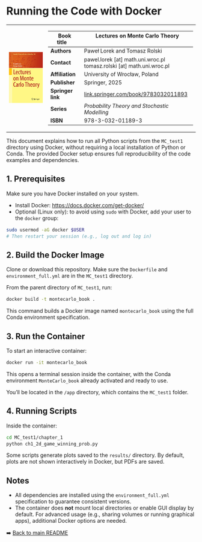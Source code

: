 # Running the Code with Docker
<table>
<tr>
<td>
<img src="book_cover.png" alt="Book cover" width="210"/>
</td>
<td>

| Book title&nbsp;&nbsp;&nbsp;&nbsp; | Lectures on Monte Carlo Theory  &nbsp;&nbsp;&nbsp;&nbsp;&nbsp;&nbsp;&nbsp;&nbsp;&nbsp;&nbsp;&nbsp;&nbsp;&nbsp;&nbsp;&nbsp;&nbsp; |
|------------------------------------|---------------------------------------------------------------------------------------------------------------------------------|
| **Authors**                        | Paweł Lorek and Tomasz Rolski                                                                                                   |
| **Contact** | pawel.lorek [at] math.uni.wroc.pl<br>tomasz.rolski [at] math.uni.wroc.pl                                                            |
| **Affiliation**                    | University of Wrocław, Poland                                                                                                   |
| **Publisher**                      | Springer, 2025                                                                                                                  |
| **Springer link**                  | [link.springer.com/book/9783032011893](https://link.springer.com/book/9783032011893)                                            |
| **Series**                         | *Probability Theory and Stochastic Modelling*                                                                                   |
| **ISBN**                           | 978-3-032-01189-3                                                                                                               |

</td>
</tr>
</table>

This document explains how to run all Python scripts from the `MC_test1` directory using Docker, without requiring a local installation of Python or Conda. The provided Docker setup ensures full reproducibility of the code examples and dependencies.

## 1. Prerequisites

Make sure you have Docker installed on your system.

- Install Docker: https://docs.docker.com/get-docker/
- Optional (Linux only): to avoid using `sudo` with Docker, add your user to the `docker` group:

```bash
sudo usermod -aG docker $USER
# Then restart your session (e.g., log out and log in)
```

## 2. Build the Docker Image

Clone or download this repository. Make sure the `Dockerfile` and `environment_full.yml` are in the `MC_test1` directory.

From the parent directory of `MC_test1`, run:

```bash
docker build -t montecarlo_book .
```

This command builds a Docker image named `montecarlo_book` using the full Conda environment specification.

## 3. Run the Container

To start an interactive container:

```bash
docker run -it montecarlo_book
```

This opens a terminal session inside the container, with the Conda environment `MonteCarlo_book` already activated and ready to use.

You’ll be located in the `/app` directory, which contains the `MC_test1` folder.

## 4. Running Scripts

Inside the container:

```bash
cd MC_test1/chapter_1
python ch1_2d_game_winning_prob.py
```

Some scripts generate plots saved to the `results/` directory. By default, plots are not shown interactively in Docker, but PDFs are saved.

## Notes

- All dependencies are installed using the `environment_full.yml` specification to guarantee consistent versions.
- The container does **not** mount local directories or enable GUI display by default. For advanced usage (e.g., sharing volumes or running graphical apps), additional Docker options are needed.


➡️ [Back to main README](README.md)
